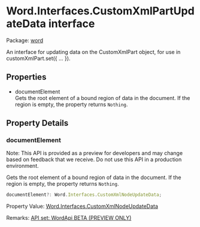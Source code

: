 # Word.Interfaces.CustomXmlPartUpdateData interface

Package: [word](/en-us/javascript/api/word)

An interface for updating data on the CustomXmlPart object, for use in customXmlPart.set({ ... }).

## Properties

- documentElement  
  Gets the root element of a bound region of data in the document. If the region is empty, the property returns `Nothing`.

## Property Details

### documentElement

Note: This API is provided as a preview for developers and may change based on feedback that we receive. Do not use this API in a production environment.

Gets the root element of a bound region of data in the document. If the region is empty, the property returns `Nothing`.

```typescript
documentElement?: Word.Interfaces.CustomXmlNodeUpdateData;
```

Property Value: [Word.Interfaces.CustomXmlNodeUpdateData](/en-us/javascript/api/word/word.interfaces.customxmlnodeupdatedata)

Remarks: [API set: WordApi BETA (PREVIEW ONLY)](/en-us/javascript/api/requirement-sets/word/word-api-requirement-sets)